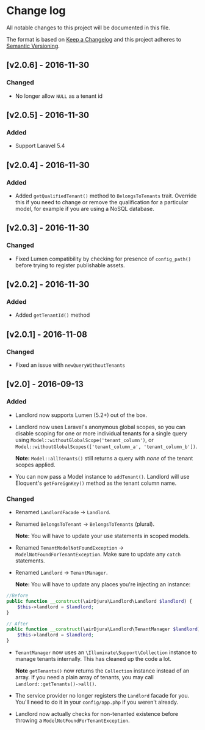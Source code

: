 # Change log

All notable changes to this project will be documented in this file.

The format is based on [Keep a Changelog](http://keepachangelog.com/) and this project adheres to [Semantic Versioning](http://semver.org/).

## [v2.0.6] - 2016-11-30
### Changed
- No longer allow `NULL` as a tenant id

## [v2.0.5] - 2016-11-30
### Added
- Support Laravel 5.4

## [v2.0.4] - 2016-11-30
### Added
- Added `getQualifiedTenant()` method to `BelongsToTenants` trait. Override this if you need to change or remove the qualification for a particular model, for example if you are using a NoSQL database.

## [v2.0.3] - 2016-11-30
### Changed
- Fixed Lumen compatibility by checking for presence of `config_path()` before trying to register publishable assets.

## [v2.0.2] - 2016-11-30
### Added
- Added `getTenantId()` method

## [v2.0.1] - 2016-11-08
### Changed
- Fixed an issue with `newQueryWithoutTenants`

## [v2.0] - 2016-09-13
### Added
- Landlord now supports Lumen (5.2+) out of the box.
- Landlord now uses Laravel's anonymous global scopes, so you can disable scoping for one or more individual tenants for a single query using `Model::withoutGlobalScope('tenant_column')`, or `Model::withoutGlobalScopes(['tenant_column_a', 'tenant_column_b'])`. 

    **Note:** `Model::allTenants()` still returns a query with *none* of the tenant scopes applied.
    
- You can now pass a Model instance to `addTenant()`. Landlord will use Eloquent's `getForeignKey()` method as the tenant column name.

### Changed
- Renamed `LandlordFacade` → `Landlord`.
- Renamed `BelongsToTenant` → `BelongsToTenants` (plural). 

    **Note:** You will have to update your use statements in scoped models.
   
- Renamed `TenantModelNotFoundException` → `ModelNotFoundForTenantException`. Make sure to update any `catch` statements.
- Renamed `Landlord` → `TenantManager`. 

    **Note:** You will have to update any places you're injecting an instance:

```php
//Before
public function __construct(\airDjura\Landlord\Landlord $landlord) {
    $this->landlord = $landlord;
}

// After
public function __construct(\airDjura\Landlord\TenantManager $landlord) {
    $this->landlord = $landlord;
}
```
        
- `TenantManager` now uses an `\Illuminate\Support\Collection` instance to manage tenants internally. This has cleaned up the code a lot. 

    **Note** `getTenants()` now returns the `Collection` instance instead of an array. If you need a plain array of tenants, you may call `Landlord::getTenants()->all()`.
- The service provider no longer registers the `Landlord` facade for you. You'll need to do it in your `config/app.php` if you weren't already.
- Landlord now actually checks for non-tenanted existence before throwing a `ModelNotFoundForTenantException`.
